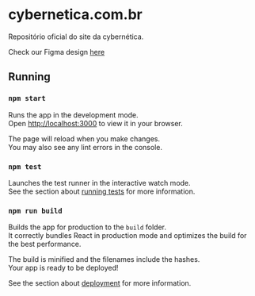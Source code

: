 # cybernetica.com.br

Repositório oficial do site da cybernética. 

Check our Figma design [here](https://www.figma.com/design/ToaZavBdStv90pzwdsFe6B/Cybenetica-site?node-id=0-1&node-type=canvas&t=UiMdq06u9TbzwBPf-0)

## Running

### `npm start`

Runs the app in the development mode.\
Open [http://localhost:3000](http://localhost:3000) to view it in your browser.

The page will reload when you make changes.\
You may also see any lint errors in the console.

### `npm test`

Launches the test runner in the interactive watch mode.\
See the section about [running tests](https://facebook.github.io/create-react-app/docs/running-tests) for more information.

### `npm run build`

Builds the app for production to the `build` folder.\
It correctly bundles React in production mode and optimizes the build for the best performance.

The build is minified and the filenames include the hashes.\
Your app is ready to be deployed!

See the section about [deployment](https://facebook.github.io/create-react-app/docs/deployment) for more information.
